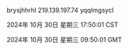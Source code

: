 brysjhhrhl 219.139.197.74 yqqlmgsycl

2024年 10月 30日 星期三 17:50:01 CST

2024年 10月 30日 星期三 09:50:01 GMT
